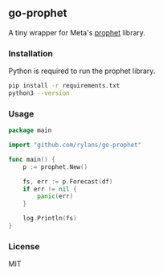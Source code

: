 ## go-prophet

A tiny wrapper for Meta's [prophet](https://facebook.github.io/prophet/) library.

### Installation

Python is required to run the prophet library.

```bash
pip install -r requirements.txt
python3 --version
```

### Usage

```go
package main

import "github.com/rylans/go-prophet"

func main() {
	p := prophet.New()

	fs, err := p.Forecast(df)
	if err != nil {
		panic(err)
	}

	log.Println(fs)
}
```

### License

MIT
